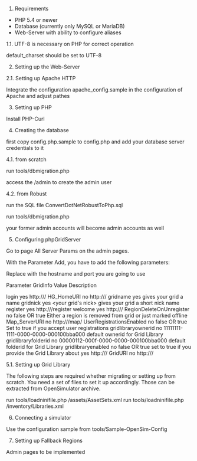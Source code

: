 1. Requirements

- PHP 5.4 or newer
- Database (currently only MySQL or MariaDB)
- Web-Server with ability to configure aliases

1.1. UTF-8 is necessary on PHP for correct operation

default_charset should be set to UTF-8

2. Setting up the Web-Server

2.1. Setting up Apache HTTP

Integrate the configuration apache_config.sample in the
configuration of Apache and adjust pathes


3. Setting up PHP

Install PHP-Curl

4. Creating the database

first copy config.php.sample to config.php and add your database server 
credentials to it

4.1. from scratch

run tools/dbmigration.php

access the <yourhost>/admin to create the admin user


4.2. from Robust

run the SQL file ConvertDotNetRobustToPhp.sql

run tools/dbmigration.php

your former admin accounts will become admin accounts as well


5. Configuring phpGridServer

Go to page All Server Params on the admin pages.

With the Parameter Add, you have to add the following parameters:

Replace <yourgridserver> with the hostname and port you are going to use

Parameter                  GridInfo                              Value                                 Description

login                      yes                                   http://<yourgridserver>/
HG_HomeURI                 no                                    http://<yourgridserver>/
gridname                   yes                                   <your long grid name>                 gives your grid a name
gridnick                   yes                                   <your grid's nick>                    gives your grid a short nick name
register                   yes                                   http://<yourgridserver>/register
welcome		           yes                                   http://<yourgridserver>/
RegionDeleteOnUnregister   no                                    false OR true                         Either a region is removed from grid or just marked offline
Map_ServerURI              no                                    http://<yourgridserver>/map/
UserRegistrationsEnabled   no                                    false OR true                         Set to true if you accept user registrations
gridlibraryownerid         no                                    11111111-1111-0000-0000-000100bba000  default ownerid for Grid Library
gridlibraryfolderid        no                                    00000112-000f-0000-0000-000100bba000  default folderid for Grid Library
gridlibraryenabled         no                                    false OR true                         set to true if you provide the Grid Library
about                      yes                                   http://<yourgridserver>/
GridURI                    no                                    http://<yourgridserver>/


5.1. Setting up Grid Library

The following steps are required whether migrating or setting up from scratch.
You need a set of files to set it up accordingly. Those can be extracted from OpenSimulator archive.

run tools/loadninifile.php <path-to-opensim-bin>/assets/AssetSets.xml
run tools/loadninifile.php <path-to-opensim-bin>/inventory/Libraries.xml

6. Connecting a simulator

Use the configuration sample from tools/Sample-OpenSim-Config


7. Setting up Fallback Regions

Admin pages to be implemented

